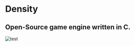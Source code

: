 # Density

## Open-Source game engine written in C.
 
  
   

![test](https://img.shields.io/github/last-commit/Bubbajohn1/density)